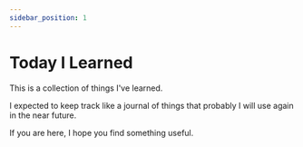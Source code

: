 ```yaml
---
sidebar_position: 1
---
```


# Today I Learned

This is a collection of things I've learned.

I expected to keep track like a journal of things that probably
I will use again in the near future.

If you are here, I hope you find something useful.

